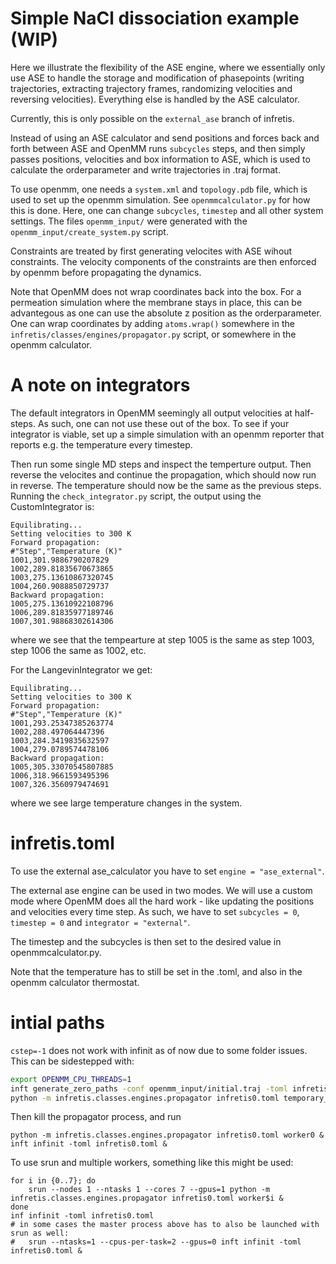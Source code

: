 # Simple NaCl dissociation example (WIP)
Here we illustrate the flexibility of the ASE engine, where we essentially only use ASE to handle the storage and modification of phasepoints (writing trajectories, extracting trajectory frames, randomizing velocities and reversing velocities). Everything else is handled by the ASE calculator.

Currently, this is only possible on the `external_ase` branch of infretis.

Instead of using an ASE calculator and send positions and forces back and forth between ASE and OpenMM runs `subcycles` steps, and then simply passes positions, velocities and box information to ASE, which is used to calculate the orderparameter and write trajectories in .traj format.

To use openmm, one needs a `system.xml` and `topology.pdb` file, which is used to set up the openmm simulation. See `openmmcalculator.py` for how this is done. Here, one can change `subcycles`, `timestep` and all other system settings. The files `openmm_input/` were generated with the `openmm_input/create_system.py` script.

Constraints are treated by first generating velocites with ASE wihout constraints. The velocity components of the constraints are then enforced by openmm before propagating the dynamics.

Note that OpenMM does not wrap coordinates back into the box. For a permeation simulation where the membrane stays in place, this can be advantegous as one can use the absolute z position as the orderparameter. One can wrap coordinates by adding `atoms.wrap()` somewhere in the `infretis/classes/engines/propagator.py` script, or somewhere in the openmm calculator.

# A note on integrators
The default integrators in OpenMM seemingly all output velocities at half-steps. As such, one can not use these out of the box. To see if your integrator is viable, set up a simple simulation with an openmm reporter that reports e.g. the temperature every timestep.

Then run some single MD steps and inspect the temperture output. Then reverse the velocites and continue the propagation, which should now run in reverse. The temperature should now be the same as the previous steps. Running the `check_integrator.py` script, the output using the CustomIntegrator is:

```
Equilibrating...
Setting velocities to 300 K
Forward propagation:
#"Step","Temperature (K)"
1001,301.9886790207829
1002,289.81835670673865
1003,275.13610867320745
1004,260.9088850729737
Backward propagation:
1005,275.13610922108796
1006,289.81835977189746
1007,301.98868302614306
```
where we see that the tempearture at step 1005 is the same as step 1003, step 1006 the same as 1002, etc.

For the LangevinIntegrator we get:
```
Equilibrating...
Setting velocities to 300 K
Forward propagation:
#"Step","Temperature (K)"
1001,293.25347385263774
1002,288.497064447396
1003,284.3419835632597
1004,279.0789574478106
Backward propagation:
1005,305.33070545807885
1006,318.9661593495396
1007,326.3560979474691
```
where we see large temperature changes in the system.


# infretis.toml
To use the external ase\_calculator you have to set `engine = "ase_external"`.

The external ase engine can be used in two modes. We will use a custom mode where OpenMM does all the hard work - like updating the positions and velocities every time step. As such, we have to set `subcycles = 0`, `timestep = 0` and `integrator = "external"`.

The timestep and the subcycles is then set to the desired value in openmmcalculator.py.

Note that the temperature has to still be set in the .toml, and also in the openmm calculator thermostat.

# intial paths
`cstep=-1` does not work with infinit as of now due to some folder issues. This can be sidestepped with:
```bash
export OPENMM_CPU_THREADS=1
inft generate_zero_paths -conf openmm_input/initial.traj -toml infretis0.toml &
python -m infretis.classes.engines.propagator infretis0.toml temporary_load
```

Then kill the propagator process, and run
```
python -m infretis.classes.engines.propagator infretis0.toml worker0 &
inft infinit -toml infretis0.toml &
```

To use srun and multiple workers, something like this might be used:
```
for i in {0..7}; do
	srun --nodes 1 --ntasks 1 --cores 7 --gpus=1 python -m infretis.classes.engines.propagator infretis0.toml worker$i &
done
inf infinit -toml infretis0.toml
# in some cases the master process above has to also be launched with srun as well:
#	srun --ntasks=1 --cpus-per-task=2 --gpus=0 inft infinit -toml infretis0.toml &
```
